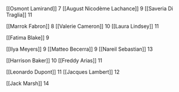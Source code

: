 
[[Osmont Lamirand]] 7
[[August Nicodème Lachance]] 9
[[Saveria Di Traglia]] 11

[[Marrok Fabron]] 8
[[Valerie Cameron]] 10
[[Laura Lindsey]] 11

[[Fatima Blake]] 9

[[Ilya Meyers]] 9
[[Matteo Becerra]] 9
[[Nareil Sebastian]] 13

[[Harrison Baker]] 10
[[Freddy Arias]] 11

[[Leonardo Dupont]] 11
[[Jacques Lambert]] 12



[[Jack Marsh]] 14